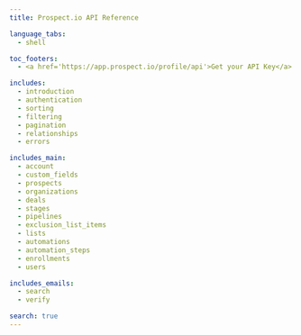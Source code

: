 ```yaml
---
title: Prospect.io API Reference

language_tabs:
  - shell

toc_footers:
  - <a href='https://app.prospect.io/profile/api'>Get your API Key</a>

includes:
  - introduction
  - authentication
  - sorting
  - filtering
  - pagination
  - relationships
  - errors

includes_main:
  - account
  - custom_fields
  - prospects
  - organizations
  - deals
  - stages
  - pipelines
  - exclusion_list_items
  - lists
  - automations
  - automation_steps
  - enrollments
  - users

includes_emails:
  - search
  - verify

search: true
---
```

